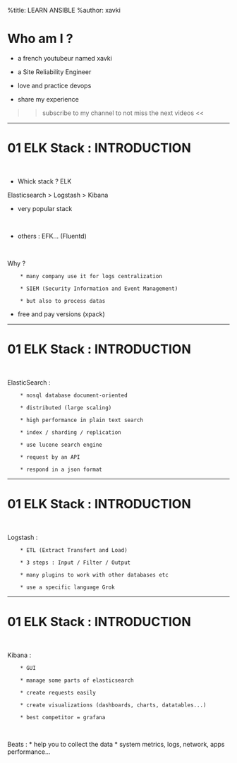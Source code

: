 %title: LEARN ANSIBLE
%author: xavki


# Who am I ? 

* a french youtubeur named xavki

* a Site Reliability Engineer

* love and practice devops

* share my experience

>> subscribe to my channel to not miss the next videos <<


-------------------------------------------------------------------------

# 01 ELK Stack : INTRODUCTION


<br>

* Whick stack ? ELK

Elasticsearch > Logstash > Kibana

* very popular stack

<br>

* others : EFK... (Fluentd)

<br>

Why ?

		* many company use it for logs centralization

		* SIEM (Security Information and Event Management)

		* but also to process datas

* free and pay versions (xpack)


-------------------------------------------------------------------------

# 01 ELK Stack : INTRODUCTION


<br>

ElasticSearch :

		* nosql database document-oriented

		* distributed (large scaling)

		* high performance in plain text search

		* index / sharding / replication

		* use lucene search engine

		* request by an API

		* respond in a json format


-------------------------------------------------------------------------

# 01 ELK Stack : INTRODUCTION


<br>

Logstash :

		* ETL (Extract Transfert and Load)

		* 3 steps : Input / Filter / Output 

		* many plugins to work with other databases etc

		* use a specific language Grok


-------------------------------------------------------------------------

# 01 ELK Stack : INTRODUCTION


<br>

Kibana :

		* GUI

		* manage some parts of elasticsearch

		* create requests easily

		* create visualizations (dashboards, charts, datatables...)

		* best competitor = grafana

<br>

Beats : 
		* help you to collect the data
		* system metrics, logs, network, apps performance...
